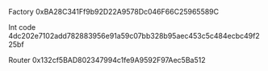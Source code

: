 Factory    0xBA28C341Ff9b92D22A9578Dc046F66C25965589C

Int code   4dc202e7102add782883956e91a59c07bb328b95aec453c5c484ecbc49f225bf

Router     0x132cf5BAD802347994c1fe9A9592F97Aec5Ba512
